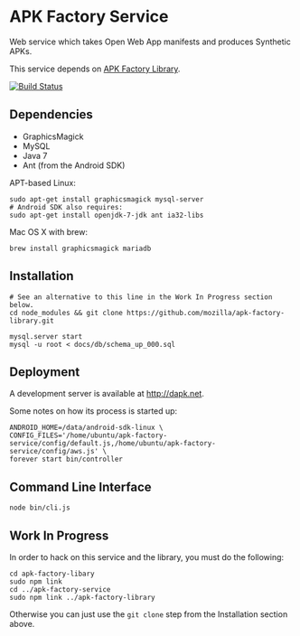 APK Factory Service
===================

Web service which takes Open Web App manifests and produces Synthetic APKs.

This service depends on [APK Factory Library](https://github.com/mozilla/apk-factory-library).

[![Build Status](https://travis-ci.org/mozilla/apk-factory-service.png)](https://travis-ci.org/mozilla/apk-factory-service)

Dependencies
------------

* GraphicsMagick
* MySQL
* Java 7
* Ant (from the Android SDK)

APT-based Linux:

    sudo apt-get install graphicsmagick mysql-server
    # Android SDK also requires:
    sudo apt-get install openjdk-7-jdk ant ia32-libs

Mac OS X with brew:

    brew install graphicsmagick mariadb

Installation
------------

    # See an alternative to this line in the Work In Progress section below.
    cd node_modules && git clone https://github.com/mozilla/apk-factory-library.git

    mysql.server start
    mysql -u root < docs/db/schema_up_000.sql

Deployment
----------

A development server is available at http://dapk.net.

Some notes on how its process is started up:

    ANDROID_HOME=/data/android-sdk-linux \
    CONFIG_FILES='/home/ubuntu/apk-factory-service/config/default.js,/home/ubuntu/apk-factory-service/config/aws.js' \
    forever start bin/controller

Command Line Interface
----------------------

    node bin/cli.js

Work In Progress
----------------

In order to hack on this service and the library, you must do the following:

    cd apk-factory-libary
    sudo npm link
    cd ../apk-factory-service
    sudo npm link ../apk-factory-library

Otherwise you can just use the `git clone` step from the Installation section above.
